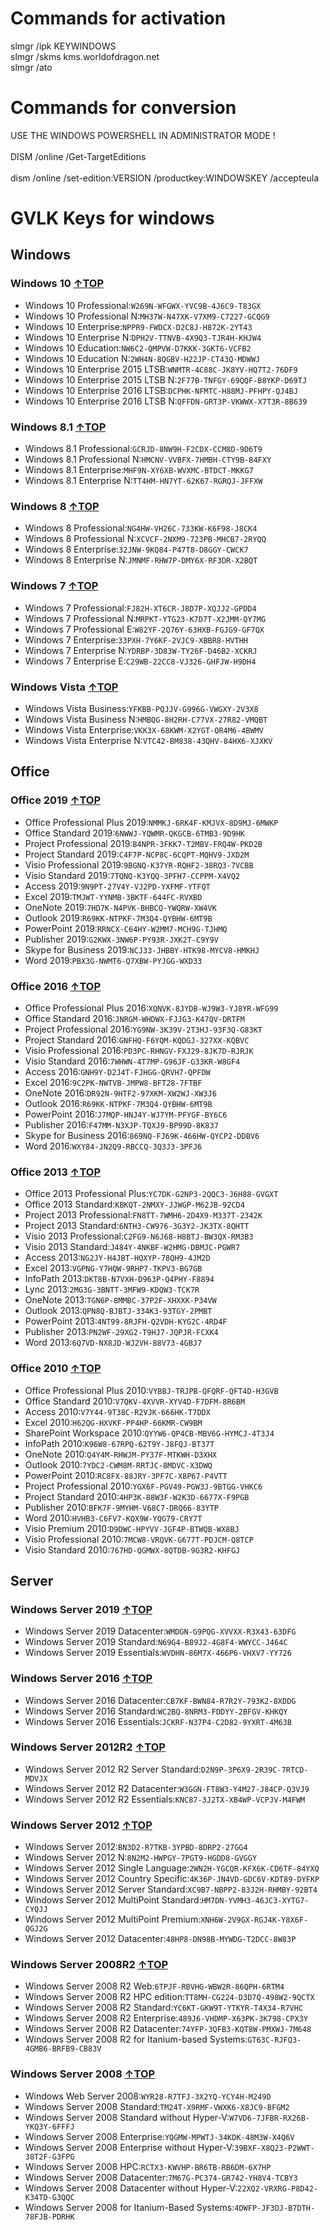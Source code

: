 # Commands for activation

slmgr /ipk KEYWINDOWS<br>
slmgr /skms kms.worldofdragon.net<br>
slmgr /ato<br>

# Commands for conversion 
USE THE WINDOWS POWERSHELL IN ADMINISTRATOR MODE !<br><br>
DISM /online /Get-TargetEditions<br>
<Br>
dism /online /set-edition:VERSION /productkey:WINDOWSKEY /accepteula
<Br>

# GVLK Keys for windows 

## Windows
### Windows 10  [↑TOP](#top)
- Windows 10 Professional:```W269N-WFGWX-YVC9B-4J6C9-T83GX```
- Windows 10 Professional N:```MH37W-N47XK-V7XM9-C7227-GCQG9```
- Windows 10 Enterprise:```NPPR9-FWDCX-D2C8J-H872K-2YT43```
- Windows 10 Enterprise N:```DPH2V-TTNVB-4X9Q3-TJR4H-KHJW4```
- Windows 10 Education:```NW6C2-QMPVW-D7KKK-3GKT6-VCFB2```
- Windows 10 Education N:```2WH4N-8QGBV-H22JP-CT43Q-MDWWJ```
- Windows 10 Enterprise 2015 LTSB:```WNMTR-4C88C-JK8YV-HQ7T2-76DF9```
- Windows 10 Enterprise 2015 LTSB N:```2F77B-TNFGY-69QQF-B8YKP-D69TJ```
- Windows 10 Enterprise 2016 LTSB:```DCPHK-NFMTC-H88MJ-PFHPY-QJ4BJ```
- Windows 10 Enterprise 2016 LTSB N:```QFFDN-GRT3P-VKWWX-X7T3R-8B639```

### Windows 8.1  [↑TOP](#top)
- Windows 8.1 Professional:```GCRJD-8NW9H-F2CDX-CCM8D-9D6T9```
- Windows 8.1 Professional N:```HMCNV-VVBFX-7HMBH-CTY9B-B4FXY```
- Windows 8.1 Enterprise:```MHF9N-XY6XB-WVXMC-BTDCT-MKKG7```
- Windows 8.1 Enterprise N:```TT4HM-HN7YT-62K67-RGRQJ-JFFXW```

### Windows 8  [↑TOP](#top)
- Windows 8 Professional:```NG4HW-VH26C-733KW-K6F98-J8CK4```
- Windows 8 Professional N:```XCVCF-2NXM9-723PB-MHCB7-2RYQQ```
- Windows 8 Enterprise:```32JNW-9KQ84-P47T8-D8GGY-CWCK7```
- Windows 8 Enterprise N:```JMNMF-RHW7P-DMY6X-RF3DR-X2BQT```

### Windows 7  [↑TOP](#top)
- Windows 7 Professional:```FJ82H-XT6CR-J8D7P-XQJJ2-GPDD4```
- Windows 7 Professional N:```MRPKT-YTG23-K7D7T-X2JMM-QY7MG```
- Windows 7 Professional E:```W82YF-2Q76Y-63HXB-FGJG9-GF7QX```
- Windows 7 Enterprise:```33PXH-7Y6KF-2VJC9-XBBR8-HVTHH```
- Windows 7 Enterprise N:```YDRBP-3D83W-TY26F-D46B2-XCKRJ```
- Windows 7 Enterprise E:```C29WB-22CC8-VJ326-GHFJW-H9DH4```

### Windows Vista  [↑TOP](#top)
- Windows Vista Business:```YFKBB-PQJJV-G996G-VWGXY-2V3X8```
- Windows Vista Business N:```HMBQG-8H2RH-C77VX-27R82-VMQBT```
- Windows Vista Enterprise:```VKK3X-68KWM-X2YGT-QR4M6-4BWMV```
- Windows Vista Enterprise N:```VTC42-BM838-43QHV-84HX6-XJXKV```

## Office
### Office 2019  [↑TOP](#top)
- Office Professional Plus 2019:```NMMKJ-6RK4F-KMJVX-8D9MJ-6MWKP```
- Office Standard 2019:```6NWWJ-YQWMR-QKGCB-6TMB3-9D9HK```
- Project Professional 2019:```B4NPR-3FKK7-T2MBV-FRQ4W-PKD2B```
- Project Standard 2019:```C4F7P-NCP8C-6CQPT-MQHV9-JXD2M```
- Visio Professional 2019:```9BGNQ-K37YR-RQHF2-38RQ3-7VCBB```
- Visio Standard 2019:```7TQNQ-K3YQQ-3PFH7-CCPPM-X4VQ2```
- Access 2019:```9N9PT-27V4Y-VJ2PD-YXFMF-YTFQT```
- Excel 2019:```TMJWT-YYNMB-3BKTF-644FC-RVXBD```
- OneNote 2019:```7HD7K-N4PVK-BHBCQ-YWQRW-XW4VK```
- Outlook 2019:```R69KK-NTPKF-7M3Q4-QYBHW-6MT9B```
- PowerPoint 2019:```RRNCX-C64HY-W2MM7-MCH9G-TJHMQ```
- Publisher 2019:```G2KWX-3NW6P-PY93R-JXK2T-C9Y9V```
- Skype for Business 2019:```NCJ33-JHBBY-HTK98-MYCV8-HMKHJ```
- Word 2019:```PBX3G-NWMT6-Q7XBW-PYJGG-WXD33```

### Office 2016  [↑TOP](#top)
- Office Professional Plus 2016:```XQNVK-8JYDB-WJ9W3-YJ8YR-WFG99```
- Office Standard 2016:```JNRGM-WHDWX-FJJG3-K47QV-DRTFM```
- Project Professional 2016:```YG9NW-3K39V-2T3HJ-93F3Q-G83KT```
- Project Standard 2016:```GNFHQ-F6YQM-KQDGJ-327XX-KQBVC```
- Visio Professional 2016:```PD3PC-RHNGV-FXJ29-8JK7D-RJRJK```
- Visio Standard 2016:```7WHWN-4T7MP-G96JF-G33KR-W8GF4```
- Access 2016:```GNH9Y-D2J4T-FJHGG-QRVH7-QPFDW```
- Excel 2016:```9C2PK-NWTVB-JMPW8-BFT28-7FTBF```
- OneNote 2016:```DR92N-9HTF2-97XKM-XW2WJ-XW3J6```
- Outlook 2016:```R69KK-NTPKF-7M3Q4-QYBHW-6MT9B```
- PowerPoint 2016:```J7MQP-HNJ4Y-WJ7YM-PFYGF-BY6C6```
- Publisher 2016:```F47MM-N3XJP-TQXJ9-BP99D-8K837```
- Skype for Business 2016:```869NQ-FJ69K-466HW-QYCP2-DDBV6```
- Word 2016:```WXY84-JN2Q9-RBCCQ-3Q3J3-3PFJ6```

### Office 2013  [↑TOP](#top)
- Office 2013 Professional Plus:```YC7DK-G2NP3-2QQC3-J6H88-GVGXT```
- Office 2013 Standard:```KBKQT-2NMXY-JJWGP-M62JB-92CD4```
- Project 2013 Professional:```FN8TT-7WMH6-2D4X9-M337T-2342K```
- Project 2013 Standard:```6NTH3-CW976-3G3Y2-JK3TX-8QHTT```
- Visio 2013 Professional:```C2FG9-N6J68-H8BTJ-BW3QX-RM3B3```
- Visio 2013 Standard:```J484Y-4NKBF-W2HMG-DBMJC-PGWR7```
- Access 2013:```NG2JY-H4JBT-HQXYP-78QH9-4JM2D```
- Excel 2013:```VGPNG-Y7HQW-9RHP7-TKPV3-BG7GB```
- InfoPath 2013:```DKT8B-N7VXH-D963P-Q4PHY-F8894```
- Lync 2013:```2MG3G-3BNTT-3MFW9-KDQW3-TCK7R```
- OneNote 2013:```TGN6P-8MMBC-37P2F-XHXXK-P34VW```
- Outlook 2013:```QPN8Q-BJBTJ-334K3-93TGY-2PMBT```
- PowerPoint 2013:```4NT99-8RJFH-Q2VDH-KYG2C-4RD4F```
- Publisher 2013:```PN2WF-29XG2-T9HJ7-JQPJR-FCXK4```
- Word 2013:```6Q7VD-NX8JD-WJ2VH-88V73-4GBJ7```

### Office 2010  [↑TOP](#top)
- Office Professional Plus 2010:```VYBBJ-TRJPB-QFQRF-QFT4D-H3GVB```
- Office Standard 2010:```V7QKV-4XVVR-XYV4D-F7DFM-8R6BM```
- Access 2010:```V7Y44-9T38C-R2VJK-666HK-T7DDX```
- Excel 2010:```H62QG-HXVKF-PP4HP-66KMR-CW9BM```
- SharePoint Workspace 2010:```QYYW6-QP4CB-MBV6G-HYMCJ-4T3J4```
- InfoPath 2010:```K96W8-67RPQ-62T9Y-J8FQJ-BT37T```
- OneNote 2010:```Q4Y4M-RHWJM-PY37F-MTKWH-D3XHX```
- Outlook 2010:```7YDC2-CWM8M-RRTJC-8MDVC-X3DWQ```
- PowerPoint 2010:```RC8FX-88JRY-3PF7C-X8P67-P4VTT```
- Project Professional 2010:```YGX6F-PGV49-PGW3J-9BTGG-VHKC6```
- Project Standard 2010:```4HP3K-88W3F-W2K3D-6677X-F9PGB```
- Publisher 2010:```BFK7F-9MYHM-V68C7-DRQ66-83YTP```
- Word 2010:```HVHB3-C6FV7-KQX9W-YQG79-CRY7T```
- Visio Premium 2010:```D9DWC-HPYVV-JGF4P-BTWQB-WX8BJ```
- Visio Professional 2010:```7MCW8-VRQVK-G677T-PDJCM-Q8TCP```
- Visio Standard 2010:```767HD-QGMWX-8QTDB-9G3R2-KHFGJ```

## Server
### Windows Server 2019  [↑TOP](#top)
- Windows Server 2019 Datacenter:```WMDGN-G9PQG-XVVXX-R3X43-63DFG```
- Windows Server 2019 Standard:```N69G4-B89J2-4G8F4-WWYCC-J464C```
- Windows Server 2019 Essentials:```WVDHN-86M7X-466P6-VHXV7-YY726```

### Windows Server 2016  [↑TOP](#top)
- Windows Server 2016 Datacenter:```CB7KF-BWN84-R7R2Y-793K2-8XDDG```
- Windows Server 2016 Standard:```WC2BQ-8NRM3-FDDYY-2BFGV-KHKQY```
- Windows Server 2016 Essentials:```JCKRF-N37P4-C2D82-9YXRT-4M63B```

### Windows Server 2012R2  [↑TOP](#top)
- Windows Server 2012 R2 Server Standard:```D2N9P-3P6X9-2R39C-7RTCD-MDVJX```
- Windows Server 2012 R2 Datacenter:```W3GGN-FT8W3-Y4M27-J84CP-Q3VJ9```
- Windows Server 2012 R2 Essentials:```KNC87-3J2TX-XB4WP-VCPJV-M4FWM```

### Windows Server 2012  [↑TOP](#top)
- Windows Server 2012:```BN3D2-R7TKB-3YPBD-8DRP2-27GG4```
- Windows Server 2012 N:```8N2M2-HWPGY-7PGT9-HGDD8-GVGGY```
- Windows Server 2012 Single Language:```2WN2H-YGCQR-KFX6K-CD6TF-84YXQ```
- Windows Server 2012 Country Specific:```4K36P-JN4VD-GDC6V-KDT89-DYFKP```
- Windows Server 2012 Server Standard:```XC9B7-NBPP2-83J2H-RHMBY-92BT4```
- Windows Server 2012 MultiPoint Standard:```HM7DN-YVMH3-46JC3-XYTG7-CYQJJ```
- Windows Server 2012 MultiPoint Premium:```XNH6W-2V9GX-RGJ4K-Y8X6F-QGJ2G```
- Windows Server 2012 Datacenter:```48HP8-DN98B-MYWDG-T2DCC-8W83P```

### Windows Server 2008R2  [↑TOP](#top)
- Windows Server 2008 R2 Web:```6TPJF-RBVHG-WBW2R-86QPH-6RTM4```
- Windows Server 2008 R2 HPC edition:```TT8MH-CG224-D3D7Q-498W2-9QCTX```
- Windows Server 2008 R2 Standard:```YC6KT-GKW9T-YTKYR-T4X34-R7VHC```
- Windows Server 2008 R2 Enterprise:```489J6-VHDMP-X63PK-3K798-CPX3Y```
- Windows Server 2008 R2 Datacenter:```74YFP-3QFB3-KQT8W-PMXWJ-7M648```
- Windows Server 2008 R2 for Itanium-based Systems:```GT63C-RJFQ3-4GMB6-BRFB9-CB83V```

### Windows Server 2008  [↑TOP](#top)
- Windows Web Server 2008:```WYR28-R7TFJ-3X2YQ-YCY4H-M249D```
- Windows Server 2008 Standard:```TM24T-X9RMF-VWXK6-X8JC9-BFGM2```
- Windows Server 2008 Standard without Hyper-V:```W7VD6-7JFBR-RX26B-YKQ3Y-6FFFJ```
- Windows Server 2008 Enterprise:```YQGMW-MPWTJ-34KDK-48M3W-X4Q6V```
- Windows Server 2008 Enterprise without Hyper-V:```39BXF-X8Q23-P2WWT-38T2F-G3FPG```
- Windows Server 2008 HPC:```RCTX3-KWVHP-BR6TB-RB6DM-6X7HP```
- Windows Server 2008 Datacenter:```7M67G-PC374-GR742-YH8V4-TCBY3```
- Windows Server 2008 Datacenter without Hyper-V:```22XQ2-VRXRG-P8D42-K34TD-G3QQC```
- Windows Server 2008 for Itanium-Based Systems:```4DWFP-JF3DJ-B7DTH-78FJB-PDRHK```
